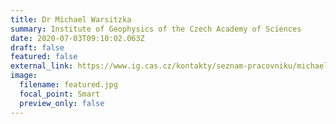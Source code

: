 ```yaml
---
title: Dr Michael Warsitzka
summary: Institute of Geophysics of the Czech Academy of Sciences
date: 2020-07-03T09:10:02.063Z
draft: false
featured: false
external_link: https://www.ig.cas.cz/kontakty/seznam-pracovniku/michael-warsitzka/
image:
  filename: featured.jpg
  focal_point: Smart
  preview_only: false
---
```

